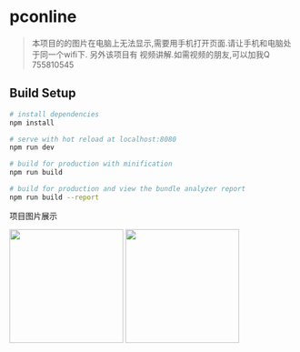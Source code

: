 # pconline

> 本项目的的图片在电脑上无法显示,需要用手机打开页面.请让手机和电脑处于同一个wifi下.
另外该项目有 视频讲解.如需视频的朋友,可以加我Q 755810545

## Build Setup

``` bash
# install dependencies
npm install

# serve with hot reload at localhost:8080
npm run dev

# build for production with minification
npm run build

# build for production and view the bundle analyzer report
npm run build --report
```
项目图片展示

<img src="http://www.aliios.com/content/images/2017/07/home.gif" width="200px" style="display: inline-block;">

<img src="http://www.aliios.com/content/images/2017/07/--.gif" width="200px" style="display: inline-block;">
